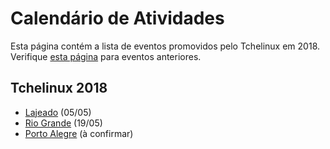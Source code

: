 Calendário de Atividades
========================

Esta página contém a lista de eventos promovidos pelo Tchelinux em 2018. Verifique [esta página](historico_eventos.md) para eventos anteriores.

## Tchelinux 2018

 * [Lajeado](https://lajeado.tchelinux.org) (05/05)
 * [Rio Grande](https://riogrande.tchelinux.org/) (19/05)
 * [Porto Alegre](https://poa.tchelinux.org/) (à confirmar)
